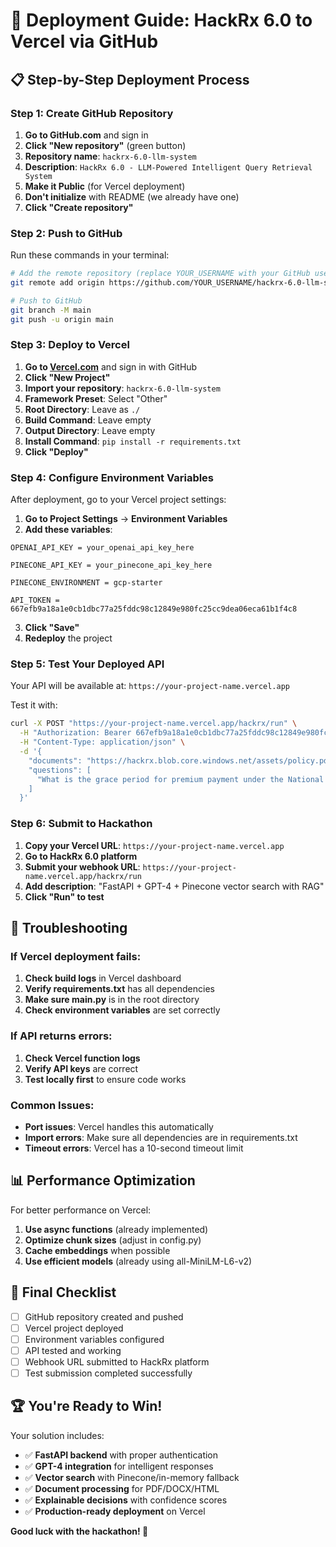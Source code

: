 # 🚀 Deployment Guide: HackRx 6.0 to Vercel via GitHub

## 📋 **Step-by-Step Deployment Process**

### **Step 1: Create GitHub Repository**

1. **Go to GitHub.com** and sign in
2. **Click "New repository"** (green button)
3. **Repository name**: `hackrx-6.0-llm-system`
4. **Description**: `HackRx 6.0 - LLM-Powered Intelligent Query Retrieval System`
5. **Make it Public** (for Vercel deployment)
6. **Don't initialize** with README (we already have one)
7. **Click "Create repository"**

### **Step 2: Push to GitHub**

Run these commands in your terminal:

```bash
# Add the remote repository (replace YOUR_USERNAME with your GitHub username)
git remote add origin https://github.com/YOUR_USERNAME/hackrx-6.0-llm-system.git

# Push to GitHub
git branch -M main
git push -u origin main
```

### **Step 3: Deploy to Vercel**

1. **Go to [Vercel.com](https://vercel.com)** and sign in with GitHub
2. **Click "New Project"**
3. **Import your repository**: `hackrx-6.0-llm-system`
4. **Framework Preset**: Select "Other"
5. **Root Directory**: Leave as `./`
6. **Build Command**: Leave empty
7. **Output Directory**: Leave empty
8. **Install Command**: `pip install -r requirements.txt`
9. **Click "Deploy"**

### **Step 4: Configure Environment Variables**

After deployment, go to your Vercel project settings:

1. **Go to Project Settings** → **Environment Variables**
2. **Add these variables**:

```
OPENAI_API_KEY = your_openai_api_key_here

PINECONE_API_KEY = your_pinecone_api_key_here

PINECONE_ENVIRONMENT = gcp-starter

API_TOKEN = 667efb9a18a1e0cb1dbc77a25fddc98c12849e980fc25cc9dea06eca61b1f4c8
```

3. **Click "Save"**
4. **Redeploy** the project

### **Step 5: Test Your Deployed API**

Your API will be available at: `https://your-project-name.vercel.app`

Test it with:

```bash
curl -X POST "https://your-project-name.vercel.app/hackrx/run" \
  -H "Authorization: Bearer 667efb9a18a1e0cb1dbc77a25fddc98c12849e980fc25cc9dea06eca61b1f4c8" \
  -H "Content-Type: application/json" \
  -d '{
    "documents": "https://hackrx.blob.core.windows.net/assets/policy.pdf?sv=2023-01-03&st=2025-07-04T09%3A11%3A24Z&se=2027-07-05T09%3A11%3A00Z&sr=b&sp=r&sig=N4a9OU0w0QXO6AOIBiu4bpl7AXvEZogeT%2FjUHNO7HzQ%3D",
    "questions": [
      "What is the grace period for premium payment under the National Parivar Mediclaim Plus Policy?"
    ]
  }'
```

### **Step 6: Submit to Hackathon**

1. **Copy your Vercel URL**: `https://your-project-name.vercel.app`
2. **Go to HackRx 6.0 platform**
3. **Submit your webhook URL**: `https://your-project-name.vercel.app/hackrx/run`
4. **Add description**: "FastAPI + GPT-4 + Pinecone vector search with RAG"
5. **Click "Run" to test**

## 🔧 **Troubleshooting**

### **If Vercel deployment fails:**

1. **Check build logs** in Vercel dashboard
2. **Verify requirements.txt** has all dependencies
3. **Make sure main.py** is in the root directory
4. **Check environment variables** are set correctly

### **If API returns errors:**

1. **Check Vercel function logs**
2. **Verify API keys** are correct
3. **Test locally first** to ensure code works

### **Common Issues:**

- **Port issues**: Vercel handles this automatically
- **Import errors**: Make sure all dependencies are in requirements.txt
- **Timeout errors**: Vercel has a 10-second timeout limit

## 📊 **Performance Optimization**

For better performance on Vercel:

1. **Use async functions** (already implemented)
2. **Optimize chunk sizes** (adjust in config.py)
3. **Cache embeddings** when possible
4. **Use efficient models** (already using all-MiniLM-L6-v2)

## 🎯 **Final Checklist**

- [ ] GitHub repository created and pushed
- [ ] Vercel project deployed
- [ ] Environment variables configured
- [ ] API tested and working
- [ ] Webhook URL submitted to HackRx platform
- [ ] Test submission completed successfully

## 🏆 **You're Ready to Win!**

Your solution includes:
- ✅ **FastAPI backend** with proper authentication
- ✅ **GPT-4 integration** for intelligent responses
- ✅ **Vector search** with Pinecone/in-memory fallback
- ✅ **Document processing** for PDF/DOCX/HTML
- ✅ **Explainable decisions** with confidence scores
- ✅ **Production-ready deployment** on Vercel

**Good luck with the hackathon! 🚀** 